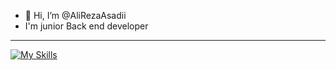 - 👋 Hi, I’m @AliRezaAsadii
- I'm junior Back end developer

- ---
[![My Skills](https://skillicons.dev/icons?i=js,html,css,sass,tailwind,nodejs,express,reactjs)](https://skillicons.dev)

<!---
alirezaAsadii/alirezaAsadii is a ✨ special ✨ repository because its `README.md` (this file) appears on your GitHub profile.
You can click the Preview link to take a look at your changes.
--->
